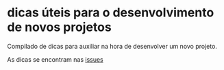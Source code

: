 # dicas úteis para o desenvolvimento de novos projetos
Compilado de dicas para auxiliar na hora de desenvolver um novo projeto.

As dicas se encontram nas [issues](https://github.com/sofficomunica/dicas-para-projetos/issues)
